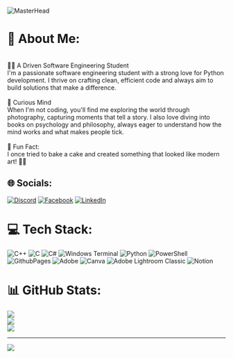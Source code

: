 ![MasterHead](https://www.careerguide.com/career/wp-content/uploads/2020/03/giphy-7.gif)
# 💫 About Me:
<br>👨‍💻 A Driven Software Engineering Student<br>I'm a passionate software engineering student with a strong love for Python development. I thrive on crafting clean, efficient code and always aim to build solutions that make a difference.<br><br>🔧 Curious Mind<br>When I'm not coding, you'll find me exploring the world through photography, capturing moments that tell a story. I also love diving into books on psychology and philosophy, always eager to understand how the mind works and what makes people tick.<br><br>🎯 Fun Fact:<br>I once tried to bake a cake and created something that looked like modern art! 🎂😅


## 🌐 Socials:
[![Discord](https://img.shields.io/badge/Discord-%237289DA.svg?logo=discord&logoColor=white)](https://discord.gg/https://discord.gg/ZKgJJHXN) [![Facebook](https://img.shields.io/badge/Facebook-%231877F2.svg?logo=Facebook&logoColor=white)](https://facebook.com/https://en-gb.facebook.com/arqam.tahir.921) [![LinkedIn](https://img.shields.io/badge/LinkedIn-%230077B5.svg?logo=linkedin&logoColor=white)](https://linkedin.com/in/https://pk.linkedin.com/in/arqam-hussain-1a541a28a?trk=public_profile_samename-profile) 

# 💻 Tech Stack:
![C++](https://img.shields.io/badge/c++-%2300599C.svg?style=for-the-badge&logo=c%2B%2B&logoColor=white) ![C](https://img.shields.io/badge/c-%2300599C.svg?style=for-the-badge&logo=c&logoColor=white) ![C#](https://img.shields.io/badge/c%23-%23239120.svg?style=for-the-badge&logo=csharp&logoColor=white) ![Windows Terminal](https://img.shields.io/badge/Windows%20Terminal-%234D4D4D.svg?style=for-the-badge&logo=windows-terminal&logoColor=white) ![Python](https://img.shields.io/badge/python-3670A0?style=for-the-badge&logo=python&logoColor=ffdd54) ![PowerShell](https://img.shields.io/badge/PowerShell-%235391FE.svg?style=for-the-badge&logo=powershell&logoColor=white) ![GithubPages](https://img.shields.io/badge/github%20pages-121013?style=for-the-badge&logo=github&logoColor=white) ![Adobe](https://img.shields.io/badge/adobe-%23FF0000.svg?style=for-the-badge&logo=adobe&logoColor=white) ![Canva](https://img.shields.io/badge/Canva-%2300C4CC.svg?style=for-the-badge&logo=Canva&logoColor=white) ![Adobe Lightroom Classic](https://img.shields.io/badge/Adobe%20Lightroom%20Classic-31A8FF.svg?style=for-the-badge&logo=Adobe%20Lightroom%20Classic&logoColor=white) ![Notion](https://img.shields.io/badge/Notion-%23000000.svg?style=for-the-badge&logo=notion&logoColor=white)
# 📊 GitHub Stats:
![](https://github-readme-stats.vercel.app/api?username=arqam66&theme=dark&hide_border=false&include_all_commits=false&count_private=false)<br/>
![](https://github-readme-streak-stats.herokuapp.com/?user=arqam66&theme=dark&hide_border=false)<br/>
![](https://github-readme-stats.vercel.app/api/top-langs/?username=arqam66&theme=dark&hide_border=false&include_all_commits=false&count_private=false&layout=compact)

---
[![](https://visitcount.itsvg.in/api?id=arqam66&icon=0&color=0)](https://visitcount.itsvg.in)

<!-- Proudly created with GPRM ( https://gprm.itsvg.in ) -->
